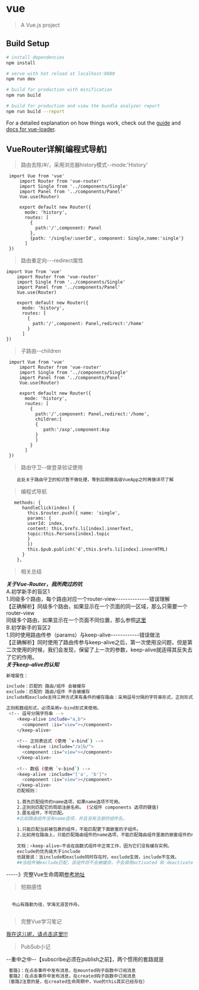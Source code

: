 # vue

> A Vue.js project

## Build Setup

``` bash
# install dependencies
npm install

# serve with hot reload at localhost:8080
npm run dev

# build for production with minification
npm run build

# build for production and view the bundle analyzer report
npm run build --report
```

For a detailed explanation on how things work, check out the [guide](http://vuejs-templates.github.io/webpack/) and [docs for vue-loader](http://vuejs.github.io/vue-loader).
## VueRouter详解[编程式导航]
>路由去除/#/，采用浏览器history模式--mode:'History'
```bush
 import Vue from 'vue'
     import Router from 'vue-router'
     import Single from '../components/Single'
     import Panel from '../components/Panel'
     Vue.use(Router)
     
     export default new Router({
       mode: 'history',
       routes: [
         {
           path:'/',component: Panel
         },
         {path: '/single/:userId', component: Single,name:'single'}
       ]
 })
 ```
 >路由重定向---redirect属性
 ```bush
 import Vue from 'vue'
     import Router from 'vue-router'
     import Single from '../components/Single'
     import Panel from '../components/Panel'
     Vue.use(Router)
     
     export default new Router({
       mode: 'history',
       routes: [
         {
           path:'/',component: Panel,redirect:'/home'
         }
       ]
 })
```
>子路由--children
```
 import Vue from 'vue'
     import Router from 'vue-router'
     import Single from '../components/Single'
     import Panel from '../components/Panel'
     Vue.use(Router)
     
     export default new Router({
       mode: 'history',
       routes: [
         {
           path:'/',component: Panel,redirect:'/home',
           children:[
           {
              path:'/asp',component:Asp
           }
           ]
         }
       ]
 })
```
>路由守卫--做登录验证使用
```bush
    此处关于路由守卫的知识暂不做处理，等到后期做高级VueApp之时再做详尽了解
```
>编程式导航
```bush
   methods: {
      handleClick(index) {
        this.$router.push({ name: 'single',
        params: { 
        userId: index,
        content: this.$refs.li[index].innerText,
        topic:this.Persons[index].topic
        }
        })
        this.$pub.publish('d',this.$refs.li[index].innerHTML)
      }
    },
```
>相关总结

   ***关于Vue-Router，我所爬过的坑***<br>
   A.初学新手的盲区1<br>
     1.同级多个路由，每个路由对应一个router-view--------------错误理解<br>
     【正确解析】同级多个路由，如果显示在一个页面的同一区域，那么只需要一个router-view<br>
                同级多个路由，如果显示在一个页面不同位置，那么参照[这里](https://jsfiddle.net/posva/6du90epg/)<br>
   B.初学新手的盲区2<br>
      1.同时使用路由传参（params）与keep-alive------------错误做法<br>
      【正确解析】同时使用了路由传参与keep-alive之后，第一次使用没问题，但是第二次使用的时候，我们会发现，保留了上一次的参数，keep-alive就适得其反失去了它的作用。<br>
   ***关于keep-alive的认知***<br>
   ```bash
   新增属性：
   
   include：匹配的 路由/组件 会被缓存
   exclude：匹配的 路由/组件 不会被缓存
   include和exclude支持三种方式来有条件的缓存路由：采用逗号分隔的字符串形式，正则形式，数组形式。
   
   正则和数组形式，必须采用v-bind形式来使用。
    <!-- 逗号分隔字符串 -->
       <keep-alive include="a,b">
         <component :is="view"></component>
       </keep-alive>
       
       <!-- 正则表达式 (使用 `v-bind`) -->
       <keep-alive :include="/a|b/">
         <component :is="view"></component>
       </keep-alive>
       
       <!-- 数组 (使用 `v-bind`) -->
       <keep-alive :include="['a', 'b']">
         <component :is="view"></component>
       </keep-alive>
       匹配规则：
       
       1.首先匹配组件的name选项，如果name选项不可用。
       2.正则则匹配它的局部注册名称。 (父组件 components 选项的键值)
       3.匿名组件，不可匹配。
       #比如路由组件没有name选项，并且没有注册的组件名。
       
       1.只能匹配当前被包裹的组件，不能匹配更下面嵌套的子组件。
       2.比如用在路由上，只能匹配路由组件的name选项，不能匹配路由组件里面的嵌套组件的name选项。
       
       文档：<keep-alive>不会在函数式组件中正常工作，因为它们没有缓存实例。
       exclude的优先级大于include
       也就是说：当include和exclude同时存在时，exclude生效，include不生效。
       ##当组件被exclude匹配，该组件将不会被缓存，不会调用activated 和 deactivated。
   ```
   -----》完整Vue生命周期[参考地址](https://blog.csdn.net/Honnyee/article/details/81162036)
>短期感悟

  ```bush
   
    书山有路勤为径，学海无涯苦作舟。
    
   ```
>完整Vue学习笔记

 [我在这儿呢，请点击这里!!!](https://github.com/Full-stack-project-team/Vue-Express--http-proxy-middleware-/blob/master/README.md)
>PubSub小记

--重中之中--【subscribe必须在publish之前】，两个惯用的套路就是
```bash
 套路1：在点击事件中发布消息，在mounted钩子函数中订阅消息
 套路2：在点击事件中发布消息，在created钩子函数中订阅消息
（套路2注意的是，在created生命周期中，Vue的this其实已经存在）
```


